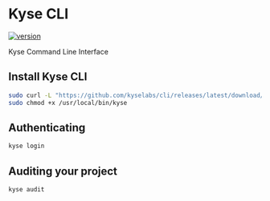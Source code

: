 # Kyse CLI

[![version](https://img.shields.io/github/tag/kyselabs/cli.svg)](https://github.com/kyselabs/cli/releases/latest)

Kyse Command Line Interface

## Install Kyse CLI

```bash
sudo curl -L "https://github.com/kyselabs/cli/releases/latest/download/kyse-$(uname -s)-$(uname -m)" -o /usr/local/bin/kyse
sudo chmod +x /usr/local/bin/kyse
```

## Authenticating

```bash
kyse login
```

## Auditing your project

```bash
kyse audit
```
